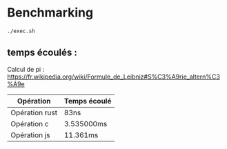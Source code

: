 # Benchmarking

```bash
./exec.sh
```


## temps écoulés :

Calcul de pi : https://fr.wikipedia.org/wiki/Formule_de_Leibniz#S%C3%A9rie_altern%C3%A9e

| Opération | Temps écoulé |
|    ---    |      ---     |
| Opération rust | 83ns    |
| Opération c | 3.535000ms |
| Opération js | 11.361ms  |

